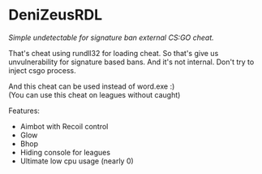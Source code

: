 # DeniZeusRDL
*Simple undetectable for signature ban external CS:GO cheat.*

That's cheat using rundll32 for loading cheat. So that's give us unvulnerability for signature based bans. And it's not internal. Don't try to inject csgo process. 

And this cheat can be used instead of word.exe :)  
(You can use this cheat on leagues without caught) 

Features: 
- Aimbot with Recoil control 
- Glow 
- Bhop 
- Hiding console for leagues 
- Ultimate low cpu usage (nearly 0)
